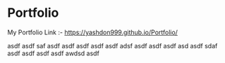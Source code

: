 # Portfolio
My Portfolio Link :-
https://yashdon999.github.io/Portfolio/

asdf
asdf
saf
asdf
asdf
asdf
asdf
asdf
adsf
asdf
asdf
asdf
asd
asdf
sdaf
asdf
asdf
asdf
asdf
awdsd
asdf
